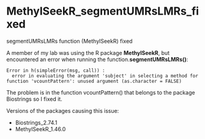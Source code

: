 # MethylSeekR_segmentUMRsLMRs_fixed
segmentUMRsLMRs function (MethylSeekR) fixed

A member of my lab was using the R package **MethylSeekR**, but encountered an error when running the function.**segmentUMRsLMRs()**:

```
Error in h(simpleError(msg, call)) :
  error in evaluating the argument 'subject' in selecting a method for function 'vcountPattern': unused argument (as.character = FALSE)
```
The problem is in the function vcountPattern() that belongs to the package Biostrings so I fixed it.

Versions of the packages causing this issue:

- Biostrings_2.74.1
- MethylSeekR_1.46.0
